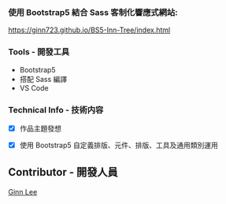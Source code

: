 ### 使用 Bootstrap5 結合 Sass 客制化響應式網站:
https://ginn723.github.io/BS5-Inn-Tree/index.html


### Tools - 開發工具 
* Bootstrap5
* 搭配 Sass 編譯
* VS Code


### Technical Info - 技術内容
- [x] 作品主題發想
- [x] 使用 Bootstrap5 自定義排版、元件、排版、工具及通用類別運用



## Contributor - 開發人員
[Ginn Lee](https://github.com/ginn723)

